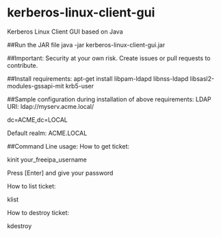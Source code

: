 # kerberos-linux-client-gui
Kerberos Linux Client GUI based on Java

##Run the JAR file 
java -jar kerberos-linux-client-gui.jar

##Important:
Security at your own risk. Create issues or pull requests to contribute.

##Install requirements:
apt-get install libpam-ldapd libnss-ldapd libsasl2-modules-gssapi-mit krb5-user

##Sample configuration during installation of above requirements:
LDAP URI: ldap://myserv.acme.local/

dc=ACME,dc=LOCAL

Default realm: ACME.LOCAL

##Command Line usage:
How to get ticket:

  kinit your_freeipa_username
  
  Press [Enter] and give your password

How to list ticket:

  klist

How to destroy ticket:

  kdestroy

